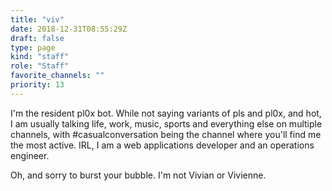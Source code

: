 ```yaml
---
title: "viv"
date: 2018-12-31T08:55:29Z
draft: false
type: page
kind: "staff"
role: "Staff"
favorite_channels: ""
priority: 13
---
```


I'm the resident pl0x bot. While not saying variants of pls and pl0x, and hot, I am usually talking life, work, music, sports and everything else on multiple channels, with #casualconversation being the channel where you'll find me the most active. IRL, I am a web applications developer and an operations engineer.

Oh, and sorry to burst your bubble. I'm not Vivian or Vivienne.
